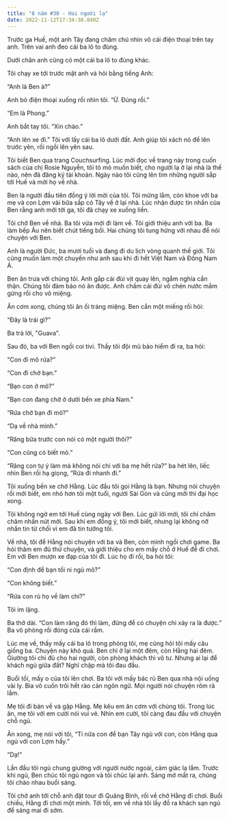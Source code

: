 ```yaml
---
title: "8 năm #30 - Hai người lạ"
date: 2022-11-12T17:34:38.840Z
---
```


Trước ga Huế, một anh Tây đang chăm chú nhìn vô cái điện thoại trên tay anh. Trên vai anh đeo cái ba lô to đùng.

Dưới chân anh cũng có một cái ba lô to đùng khác.

Tôi chạy xe tới trước mặt anh và hỏi bằng tiếng Anh:

“Anh là Ben à?”

Anh bỏ điện thoại xuống rồi nhìn tôi. “Ừ. Đúng rồi.”

“Em là Phong.”

Anh bắt tay tôi. “Xin chào.”

“Anh lên xe đi.” Tôi với lấy cái ba lô dưới đất. Anh giúp tôi xách nó để lên trước yên, rồi ngồi lên yên sau.

Tôi biết Ben qua trang Couchsurfing. Lúc mới đọc về trang này trong cuốn sách của chị Rosie Nguyễn, tôi tò mò muốn biết, cho người lạ ở lại nhà là thế nào, nên đã đăng ký tài khoản. Ngày nào tôi cũng lên tìm những người sắp tới Huế và mời họ về nhà.

Ben là người đầu tiên đồng ý lời mời của tôi. Tôi mừng lắm, còn khoe với ba mẹ và con Lợm vài bữa sắp có Tây về ở lại nhà. Lúc nhận được tin nhắn của Ben rằng anh mới tới ga, tôi đã chạy xe xuống liền.

Tôi chở Ben về nhà. Ba tôi vừa mới đi làm về. Tôi giới thiệu anh với ba. Ba làm bếp Âu nên biết chút tiếng bồi. Hai chúng tôi tung hứng với nhau để nói chuyện với Ben.

Anh là người Đức, ba mươi tuổi và đang đi du lịch vòng quanh thế giới. Tôi cũng muốn làm một chuyến như anh sau khi đi hết Việt Nam và Đông Nam Á.

Ben ăn trưa với chúng tôi. Anh gắp cái đùi vịt quay lên, ngắm nghía cẩn thận. Chúng tôi đảm bảo nó ăn được. Anh chấm cái đùi vô chén nước mắm gừng rồi cho vô miệng.

Ăn cơm xong, chúng tôi ăn ổi tráng miệng. Ben cắn một miếng rồi hỏi:

“Đây là trái gì?”

Ba trả lời, "Guava".

Sau đó, ba với Ben ngồi coi tivi. Thấy tôi đội mũ bảo hiểm đi ra, ba hỏi:

“Con đi mô rứa?”

“Con đi chở bạn.”

“Bạn con ở mô?”

“Bạn con đang chờ ở dưới bến xe phía Nam.”

“Rứa chở bạn đi mô?”

“Dạ về nhà mình.”

“Răng bữa trước con nói có một người thôi?”

“Con cũng có biết mô.”

“Răng con tự ý làm mà không nói chi với ba mẹ hết rứa?” ba hét lên, liếc nhìn Ben rồi hạ giọng, “Rứa đi nhanh đi.”

Tôi xuống bến xe chở Hằng. Lúc đầu tôi gọi Hằng là bạn. Nhưng nói chuyện rồi mới biết, em nhỏ hơn tôi một tuổi, người Sài Gòn và cũng mới thi đại học xong.

Tôi không ngờ em tới Huế cùng ngày với Ben. Lúc gửi lời mời, tôi chỉ chăm chăm nhấn nút mời. Sau khi em đồng ý, tôi mới biết, nhưng lại không nỡ nhắn tin từ chối vì em đã tin tưởng tôi.

Về nhà, tôi để Hằng nói chuyện với ba và Ben, còn mình ngồi chơi game. Ba hỏi thăm em đủ thứ chuyện, và giới thiệu cho em mấy chỗ ở Huế để đi chơi. Em với Ben mượn xe đạp của tôi đi. Lúc họ đi rồi, ba hỏi tôi:

“Con định để bạn tối ni ngủ mô?”

“Con không biết.”

“Rứa con rủ họ về làm chi?”

Tôi im lặng.

Ba thở dài. “Con làm răng đó thì làm, đừng để có chuyện chi xảy ra là được.” Ba vô phòng rồi đóng cửa cái rầm.

Lúc mẹ về, thấy mấy cái ba lô trong phòng tôi, mẹ cũng hỏi tôi mấy câu giống ba. Chuyện này khó quá. Ben chỉ ở lại một đêm, còn Hằng hai đêm. Giường tôi chỉ đủ cho hai người, còn phòng khách thì vô tư. Nhưng ai lại để khách ngủ giữa đất? Nghĩ chặp mà tôi đau đầu.

Buổi tối, mấy o của tôi lên chơi. Ba tôi với mấy bác rủ Ben qua nhà nội uống vài ly. Bia vô cuốn trôi hết rào cản ngôn ngữ. Mọi người nói chuyện rôm rả lắm.

Mẹ tôi đi bán về và gặp Hằng. Mẹ kêu em ăn cơm với chúng tôi. Trong lúc ăn, mẹ tôi với em cười nói vui vẻ. Nhìn em cười, tôi càng đau đầu với chuyện chỗ ngủ.

Ăn xong, mẹ nói với tôi, “Tí nữa con để bạn Tây ngủ với con, còn Hằng qua ngủ với con Lợm hấy.”

“Dạ!”

Lần đầu tôi ngủ chung giường với người nước ngoài, cảm giác lạ lắm. Trước khi ngủ, Ben chúc tôi ngủ ngon và tôi chúc lại anh. Sáng mở mắt ra, chúng tôi chào nhau buổi sáng.

Tôi chở anh tới chỗ anh đặt tour đi Quảng Bình, rồi về chở Hằng đi chơi. Buổi chiều, Hằng đi chơi một mình. Tới tối, em về nhà tôi lấy đồ ra khách sạn ngủ để sáng mai đi sớm.
